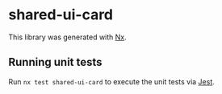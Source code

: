 # shared-ui-card

This library was generated with [Nx](https://nx.dev).

## Running unit tests

Run `nx test shared-ui-card` to execute the unit tests via [Jest](https://jestjs.io).
